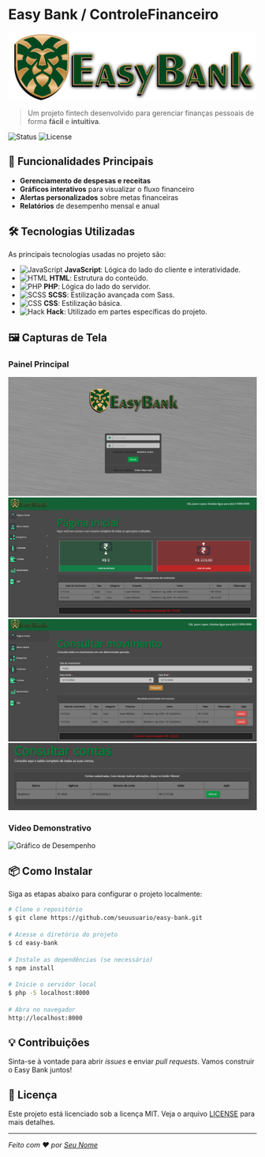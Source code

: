 # Easy Bank / ControleFinanceiro

![Easy Bank Logo](https://github.com/JasonFigueiredo/Easy-Bank/blob/main/financeiro/assets/img/easybanklogo2.png)

> Um projeto fintech desenvolvido para gerenciar finanças pessoais de forma **fácil** e **intuitiva**. 

![Status](https://img.shields.io/badge/Status-Em_Desenvolvimento-blue)
![License](https://img.shields.io/badge/License-MIT-green)

## 🚀 Funcionalidades Principais

- **Gerenciamento de despesas e receitas**
- **Gráficos interativos** para visualizar o fluxo financeiro
- **Alertas personalizados** sobre metas financeiras
- **Relatórios** de desempenho mensal e anual

## 🛠️ Tecnologias Utilizadas

As principais tecnologias usadas no projeto são:

- ![JavaScript](https://img.shields.io/badge/JavaScript-F7DF1E?logo=javascript&logoColor=black) **JavaScript**: Lógica do lado do cliente e interatividade.
- ![HTML](https://img.shields.io/badge/HTML5-E34F26?logo=html5&logoColor=white) **HTML**: Estrutura do conteúdo.
- ![PHP](https://img.shields.io/badge/PHP-777BB4?logo=php&logoColor=white) **PHP**: Lógica do lado do servidor.
- ![SCSS](https://img.shields.io/badge/SCSS-CC6699?logo=sass&logoColor=white) **SCSS**: Estilização avançada com Sass.
- ![CSS](https://img.shields.io/badge/CSS3-1572B6?logo=css3&logoColor=white) **CSS**: Estilização básica.
- ![Hack](https://img.shields.io/badge/Hack-005571?logo=hack&logoColor=white) **Hack**: Utilizado em partes específicas do projeto.

## 🖼️ Capturas de Tela

### Painel Principal
![Painel Principal](https://github.com/JasonFigueiredo/Easy-Bank/blob/main/financeiro/assets/img/pg_login.png)
![Painel Principal](https://github.com/JasonFigueiredo/Easy-Bank/blob/main/financeiro/assets/img/pg_inicial.png)
![Painel Principal](https://github.com/JasonFigueiredo/Easy-Bank/blob/main/financeiro/assets/img/pg_consulta.png)
![Painel Principal](https://github.com/JasonFigueiredo/Easy-Bank/blob/main/financeiro/assets/img/image.png)

### Video Demonstrativo
![Gráfico de Desempenho](https://via.placeholder.com/800x400?text=Gráfico+de+Desempenho)

## 📦 Como Instalar

Siga as etapas abaixo para configurar o projeto localmente:

```bash
# Clone o repositório
$ git clone https://github.com/seuusuario/easy-bank.git

# Acesse o diretório do projeto
$ cd easy-bank

# Instale as dependências (se necessário)
$ npm install

# Inicie o servidor local
$ php -S localhost:8000

# Abra no navegador
http://localhost:8000
```

## 💡 Contribuições

Sinta-se à vontade para abrir *issues* e enviar *pull requests*. Vamos construir o Easy Bank juntos!

## 📜 Licença

Este projeto está licenciado sob a licença MIT. Veja o arquivo [LICENSE](./LICENSE) para mais detalhes.

---

_Feito com ❤️ por [Seu Nome](https://github.com/seuusuario)_
